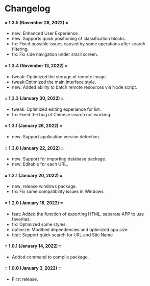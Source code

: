 # Changelog

#### = 1.3.5 (November 28, 2022) =

* new: Enhanced User Experience.
* new: Supports quick positioning of classification blocks.
* fix: Fixed possible issues caused by some operations after search filtering.
* fix: Fix side navigation under small screen.


#### = 1.3.4 (November 13, 2022) =

* tweak: Optimized the storage of remote image.
* tweak:Optimized the main interface style.
* new: Added ability to batch remote resources via Node script.


#### = 1.3.3 (January 30, 2022) =

* tweak: Optimized editing experience for list.
* fix: Fixed the bug of Chinese search not working.


#### = 1.3.1 (January 26, 2022) =

* new: Support application version detection.


#### = 1.3.0 (January 22, 2022) =

* new: Support for importing database package.
* new: Editable for each URL.


#### = 1.2.1 (January 20, 2022) =

* new: release windows package.
* fix: Fix some compatibility issues in Windows


#### = 1.2.0 (January 18, 2022) =

* feat: Added the function of exporting HTML, separate APP to use favorites.
* fix: Optimized some styles.
* optimize: Modified dependencies and optimized app size.
* feat: Support quick search for URL and Site Name


#### = 1.0.1 (January 14, 2022) =

* Added command to compile package.

#### = 1.0.0 (January 3, 2022) =

* First release.
